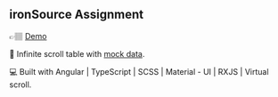 ## ironSource Assignment 

👉🏽 [Demo](https://iron-source-project.netlify.app/)

🌟 Infinite scroll table with [mock data](https://www.mockapi.io/docs). 

💻 Built with Angular | TypeScript | SCSS | Material - UI | RXJS | Virtual scroll.

